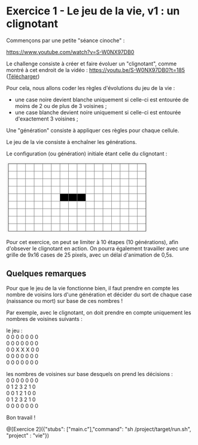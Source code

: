 # Exercice 1 - Le jeu de la vie, v1 : un clignotant

Commençons par une petite "séance cinoche" :

https://www.youtube.com/watch?v=S-W0NX97DB0

Le challenge consiste à créer et faire évoluer un "clignotant", comme montré à cet endroit de la vidéo : https://youtu.be/S-W0NX97DB0?t=185 ([Télécharger](https://github.com/pworontzoff/playground-AnimPaper-Life-Enonces/blob/master/markdowns/videos/animEx1.mp4?raw=true))

Pour cela, nous allons coder les règles d'évolutions du jeu de la vie :
- une case noire devient blanche uniquement si celle-ci est entourée de moins de 2 ou de plus de 3 voisines ;
- une case blanche devient noire uniquement si celle-ci est entourée d'exactement 3 voisines ;

Une "génération" consiste à appliquer ces règles pour chaque cellule.

Le jeu de la vie consiste à enchaîner les générations.

Le configuration (ou génération) initiale étant celle du clignotant :

![vie1](img/ex1.png)

Pour cet exercice, on peut se limiter à 10 étapes (10 générations), afin d'obsever le clignotant en action. On pourra également travailler avec une grille de 9x16 cases de 25 pixels, avec un délai d'animation de 0,5s.

## Quelques remarques

Pour que le jeu de la vie fonctionne bien, il faut prendre en compte les nombre de voisins lors d'une  génération et décider du sort de chaque case (naissance ou mort) sur base de ces nombres !

Par exemple, avec le clignotant, on doit prendre en compte uniquement les nombres de voisines suivants :

le jeu :  
0 0 0 0 0 0 0  
0 0 0 0 0 0 0  
0 0 X X X 0 0  
0 0 0 0 0 0 0  
0 0 0 0 0 0 0  

les nombres de voisines sur base desquels on prend les décisions :  
0 0 0 0 0 0 0  
0 1 2 3 2 1 0  
0 0 1 2 1 0 0  
0 1 2 3 2 1 0  
0 0 0 0 0 0 0  

Bon travail !

@[Exercice 2]({"stubs": ["main.c"],"command": "sh /project/target/run.sh", "project" : "vie"})
